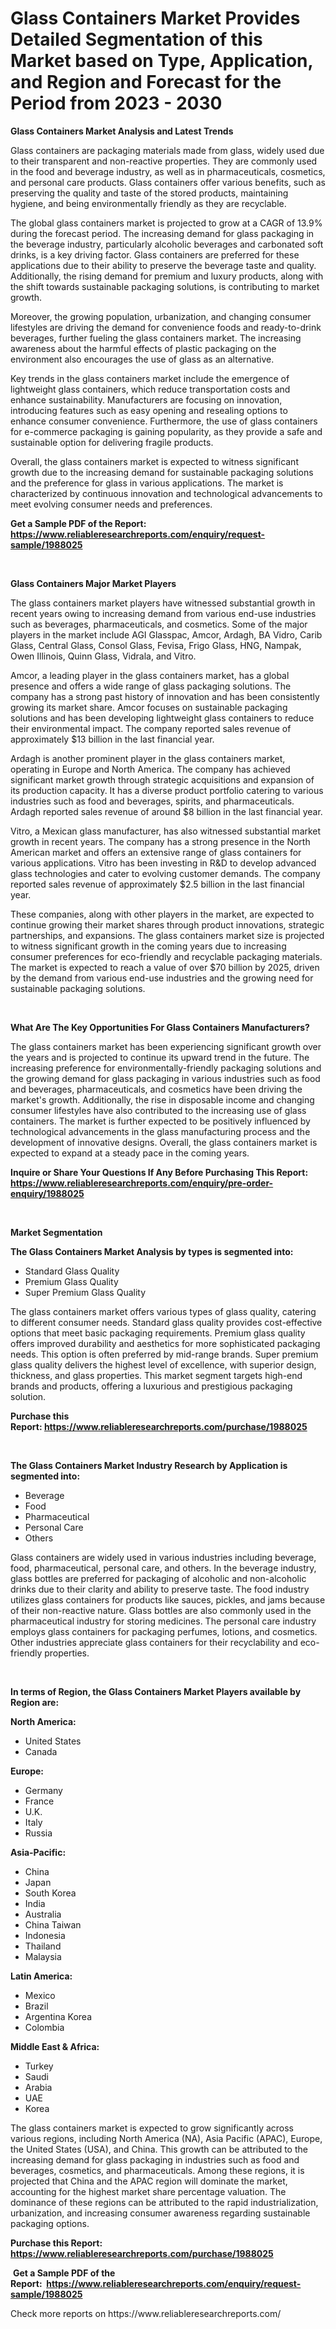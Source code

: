 <p><h1>Glass Containers Market Provides Detailed Segmentation of this Market based on Type, Application, and Region and Forecast for the Period from 2023 - 2030</h1></p><p><strong>Glass Containers Market Analysis and Latest Trends</strong></p>
<p><p>Glass containers are packaging materials made from glass, widely used due to their transparent and non-reactive properties. They are commonly used in the food and beverage industry, as well as in pharmaceuticals, cosmetics, and personal care products. Glass containers offer various benefits, such as preserving the quality and taste of the stored products, maintaining hygiene, and being environmentally friendly as they are recyclable.</p><p>The global glass containers market is projected to grow at a CAGR of 13.9% during the forecast period. The increasing demand for glass packaging in the beverage industry, particularly alcoholic beverages and carbonated soft drinks, is a key driving factor. Glass containers are preferred for these applications due to their ability to preserve the beverage taste and quality. Additionally, the rising demand for premium and luxury products, along with the shift towards sustainable packaging solutions, is contributing to market growth.</p><p>Moreover, the growing population, urbanization, and changing consumer lifestyles are driving the demand for convenience foods and ready-to-drink beverages, further fueling the glass containers market. The increasing awareness about the harmful effects of plastic packaging on the environment also encourages the use of glass as an alternative.</p><p>Key trends in the glass containers market include the emergence of lightweight glass containers, which reduce transportation costs and enhance sustainability. Manufacturers are focusing on innovation, introducing features such as easy opening and resealing options to enhance consumer convenience. Furthermore, the use of glass containers for e-commerce packaging is gaining popularity, as they provide a safe and sustainable option for delivering fragile products.</p><p>Overall, the glass containers market is expected to witness significant growth due to the increasing demand for sustainable packaging solutions and the preference for glass in various applications. The market is characterized by continuous innovation and technological advancements to meet evolving consumer needs and preferences.</p></p>
<p><strong>Get a Sample PDF of the Report:&nbsp; <a href="https://www.reliableresearchreports.com/enquiry/request-sample/1988025">https://www.reliableresearchreports.com/enquiry/request-sample/1988025</a></strong></p>
<p>&nbsp;</p>
<p><strong>Glass Containers Major Market Players</strong></p>
<p><p>The glass containers market players have witnessed substantial growth in recent years owing to increasing demand from various end-use industries such as beverages, pharmaceuticals, and cosmetics. Some of the major players in the market include AGI Glasspac, Amcor, Ardagh, BA Vidro, Carib Glass, Central Glass, Consol Glass, Fevisa, Frigo Glass, HNG, Nampak, Owen Illinois, Quinn Glass, Vidrala, and Vitro.</p><p>Amcor, a leading player in the glass containers market, has a global presence and offers a wide range of glass packaging solutions. The company has a strong past history of innovation and has been consistently growing its market share. Amcor focuses on sustainable packaging solutions and has been developing lightweight glass containers to reduce their environmental impact. The company reported sales revenue of approximately $13 billion in the last financial year.</p><p>Ardagh is another prominent player in the glass containers market, operating in Europe and North America. The company has achieved significant market growth through strategic acquisitions and expansion of its production capacity. It has a diverse product portfolio catering to various industries such as food and beverages, spirits, and pharmaceuticals. Ardagh reported sales revenue of around $8 billion in the last financial year.</p><p>Vitro, a Mexican glass manufacturer, has also witnessed substantial market growth in recent years. The company has a strong presence in the North American market and offers an extensive range of glass containers for various applications. Vitro has been investing in R&D to develop advanced glass technologies and cater to evolving customer demands. The company reported sales revenue of approximately $2.5 billion in the last financial year.</p><p>These companies, along with other players in the market, are expected to continue growing their market shares through product innovations, strategic partnerships, and expansions. The glass containers market size is projected to witness significant growth in the coming years due to increasing consumer preferences for eco-friendly and recyclable packaging materials. The market is expected to reach a value of over $70 billion by 2025, driven by the demand from various end-use industries and the growing need for sustainable packaging solutions.</p></p>
<p>&nbsp;</p>
<p><strong>What Are The Key Opportunities For Glass Containers Manufacturers?</strong></p>
<p><p>The glass containers market has been experiencing significant growth over the years and is projected to continue its upward trend in the future. The increasing preference for environmentally-friendly packaging solutions and the growing demand for glass packaging in various industries such as food and beverages, pharmaceuticals, and cosmetics have been driving the market's growth. Additionally, the rise in disposable income and changing consumer lifestyles have also contributed to the increasing use of glass containers. The market is further expected to be positively influenced by technological advancements in the glass manufacturing process and the development of innovative designs. Overall, the glass containers market is expected to expand at a steady pace in the coming years.</p></p>
<p><strong>Inquire or Share Your Questions If Any Before Purchasing This Report: <a href="https://www.reliableresearchreports.com/enquiry/pre-order-enquiry/1988025">https://www.reliableresearchreports.com/enquiry/pre-order-enquiry/1988025</a></strong></p>
<p>&nbsp;</p>
<p><strong>Market Segmentation</strong></p>
<p><strong>The Glass Containers Market Analysis by types is segmented into:</strong></p>
<p><ul><li>Standard Glass Quality</li><li>Premium Glass Quality</li><li>Super Premium Glass Quality</li></ul></p>
<p><p>The glass containers market offers various types of glass quality, catering to different consumer needs. Standard glass quality provides cost-effective options that meet basic packaging requirements. Premium glass quality offers improved durability and aesthetics for more sophisticated packaging needs. This option is often preferred by mid-range brands. Super premium glass quality delivers the highest level of excellence, with superior design, thickness, and glass properties. This market segment targets high-end brands and products, offering a luxurious and prestigious packaging solution.</p></p>
<p><strong>Purchase this Report:&nbsp;<a href="https://www.reliableresearchreports.com/purchase/1988025">https://www.reliableresearchreports.com/purchase/1988025</a></strong></p>
<p>&nbsp;</p>
<p><strong>The Glass Containers Market Industry Research by Application is segmented into:</strong></p>
<p><ul><li>Beverage</li><li>Food</li><li>Pharmaceutical</li><li>Personal Care</li><li>Others</li></ul></p>
<p><p>Glass containers are widely used in various industries including beverage, food, pharmaceutical, personal care, and others. In the beverage industry, glass bottles are preferred for packaging of alcoholic and non-alcoholic drinks due to their clarity and ability to preserve taste. The food industry utilizes glass containers for products like sauces, pickles, and jams because of their non-reactive nature. Glass bottles are also commonly used in the pharmaceutical industry for storing medicines. The personal care industry employs glass containers for packaging perfumes, lotions, and cosmetics. Other industries appreciate glass containers for their recyclability and eco-friendly properties.</p></p>
<p>&nbsp;</p>
<p><strong>In terms of Region, the Glass Containers Market Players available by Region are:</strong></p>
<p>
    <p> <strong> North America: </strong>
        <ul>
            <li>United States</li>
            <li>Canada</li>
        </ul>
        </p> 
    <p> <strong> Europe: </strong>
        <ul>
            <li>Germany</li>
            <li>France</li>
            <li>U.K.</li>
            <li>Italy</li>
            <li>Russia</li>
        </ul>
        </p> 
    <p> <strong> Asia-Pacific: </strong>
        <ul>
            <li>China</li>
            <li>Japan</li>
            <li>South Korea</li>
            <li>India</li>
            <li>Australia</li>
            <li>China Taiwan</li>
            <li>Indonesia</li>
            <li>Thailand</li>
            <li>Malaysia</li>
        </ul>
        </p> 
    <p> <strong> Latin America: </strong>
        <ul>
            <li>Mexico</li>
            <li>Brazil</li>
            <li>Argentina Korea</li>
            <li>Colombia</li>
        </ul>
        </p> 
    <p> <strong> Middle East & Africa: </strong>
        <ul>
            <li>Turkey</li>
            <li>Saudi</li>
            <li>Arabia</li>
            <li>UAE</li>
            <li>Korea</li>
        </ul>
    </p>
    </p>
<p><p>The glass containers market is expected to grow significantly across various regions, including North America (NA), Asia Pacific (APAC), Europe, the United States (USA), and China. This growth can be attributed to the increasing demand for glass packaging in industries such as food and beverages, cosmetics, and pharmaceuticals. Among these regions, it is projected that China and the APAC region will dominate the market, accounting for the highest market share percentage valuation. The dominance of these regions can be attributed to the rapid industrialization, urbanization, and increasing consumer awareness regarding sustainable packaging options.</p></p>
<p><strong>Purchase this Report: <a href="https://www.reliableresearchreports.com/purchase/1988025">https://www.reliableresearchreports.com/purchase/1988025</a></strong></p>
<p>&nbsp;<strong>Get a Sample PDF of the Report:&nbsp;&nbsp;<a href="https://www.reliableresearchreports.com/enquiry/request-sample/1988025">https://www.reliableresearchreports.com/enquiry/request-sample/1988025</a></strong></p>
<p><strong></strong></p>
<p>Check more reports on https://www.reliableresearchreports.com/</p>